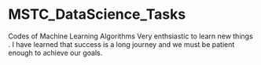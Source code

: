 # MSTC_DataScience_Tasks
Codes of  Machine Learning Algorithms
Very enthsiastic to learn new things . I have learned that success is a long journey and we must be patient enough to achieve our goals.
